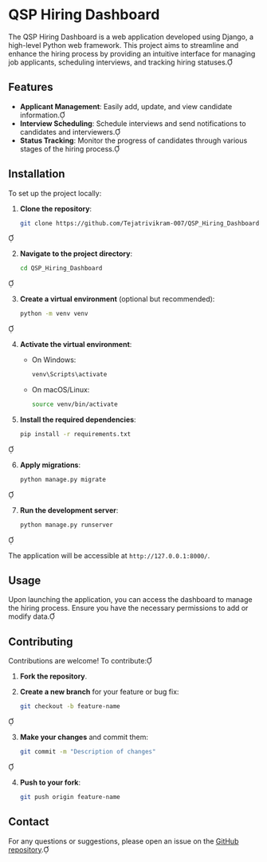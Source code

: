 # QSP Hiring Dashboard

The QSP Hiring Dashboard is a web application developed using Django, a high-level Python web framework. This project aims to streamline and enhance the hiring process by providing an intuitive interface for managing job applicants, scheduling interviews, and tracking hiring statuses.

## Features

- **Applicant Management**: Easily add, update, and view candidate information.
- **Interview Scheduling**: Schedule interviews and send notifications to candidates and interviewers.
- **Status Tracking**: Monitor the progress of candidates through various stages of the hiring process.

## Installation

To set up the project locally:

1. **Clone the repository**:

   ```bash
   git clone https://github.com/Tejatrivikram-007/QSP_Hiring_Dashboard.git
   ```


2. **Navigate to the project directory**:

   ```bash
   cd QSP_Hiring_Dashboard
   ```


3. **Create a virtual environment** (optional but recommended):

   ```bash
   python -m venv venv
   ```


4. **Activate the virtual environment**:

   - On Windows:

     ```bash
     venv\Scripts\activate
     ```

   - On macOS/Linux:

     ```bash
     source venv/bin/activate
     ```

5. **Install the required dependencies**:

   ```bash
   pip install -r requirements.txt
   ```


6. **Apply migrations**:

   ```bash
   python manage.py migrate
   ```


7. **Run the development server**:

   ```bash
   python manage.py runserver
   ```


   The application will be accessible at `http://127.0.0.1:8000/`.

## Usage

Upon launching the application, you can access the dashboard to manage the hiring process. Ensure you have the necessary permissions to add or modify data.

## Contributing

Contributions are welcome! To contribute:

1. **Fork the repository**.
2. **Create a new branch** for your feature or bug fix:

   ```bash
   git checkout -b feature-name
   ```


3. **Make your changes** and commit them:

   ```bash
   git commit -m "Description of changes"
   ```


4. **Push to your fork**:

   ```bash
   git push origin feature-name
   ```


## Contact

For any questions or suggestions, please open an issue on the [GitHub repository](https://github.com/Tejatrivikram-007/QSP_Hiring_Dashboard). 
